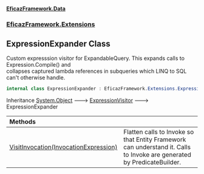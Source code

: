#### [EficazFramework.Data](EficazFrameworkData.md 'EficazFramework Data')
### [EficazFramework.Extensions](EficazFrameworkData.md#EficazFramework_Extensions 'EficazFramework.Extensions')
## ExpressionExpander Class
Custom expresssion visitor for ExpandableQuery. This expands calls to Expression.Compile() and  
collapses captured lambda references in subqueries which LINQ to SQL can't otherwise handle.  
```csharp
internal class ExpressionExpander : EficazFramework.Extensions.ExpressionVisitor
```

Inheritance [System.Object](https://docs.microsoft.com/en-us/dotnet/api/System.Object 'System.Object') &#129106; [ExpressionVisitor](ExpressionVisitor.md 'EficazFramework.Extensions.ExpressionVisitor') &#129106; ExpressionExpander  

| Methods | |
| :--- | :--- |
| [VisitInvocation(InvocationExpression)](ExpressionExpander_VisitInvocation(InvocationExpression).md 'EficazFramework.Extensions.ExpressionExpander.VisitInvocation(System.Linq.Expressions.InvocationExpression)') | Flatten calls to Invoke so that Entity Framework can understand it. Calls to Invoke are generated<br/>by PredicateBuilder.<br/> |
